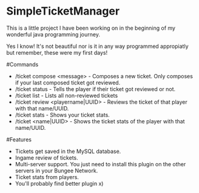 # SimpleTicketManager
This is a little project I have been working on in the beginning
of my wonderful java programming journey.

Yes I know! It's not beautiful nor is it in any way programmed appropiatly but remember, these were my first days!

#Commands
- /ticket compose \<message> - Composes a new ticket. Only composes if your last composed ticket got reviewed.
- /ticket status - Tells the player if their ticket got reviewed or not.
- /ticket list - Lists all non-reviewed tickets
- /ticket review \<playername|UUID> - Reviews the ticket of that player with that name/UUID.
- /ticket stats - Shows your ticket stats.
- /ticket \<name|UUID> - Shows the ticket stats of the player with that name/UUID.

#Features
- Tickets get saved in the MySQL database.
- Ingame review of tickets.
- Multi-server support. You just need to install this plugin on the other servers in your Bungee Network.
- Ticket stats from players.
- You'll probably find better plugin x)
